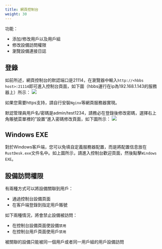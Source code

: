 ```yaml
---
title: 網頁控制台 
weight: 30
---
```


功能：

- 添加/修改用戶以及用戶組
- 修改設備訪問權限
- 瀏覽設備連接日誌

## 登錄
如前所述，網頁控制台的默認端口是21114，在瀏覽器中輸入`http://<hbbs host>:21114`即可進入控制台頁面，如下圖（hbbs運行在ip為192.168.1.143的服務器上）所示：
![](/docs/en/self-host/console/images/console-login.png)

如果您需要https支持，請自行安裝`Nginx`等網頁服務器實現。

默認管理員用戶名/密碼是admin/test1234，請務必在登錄後修改密碼，選擇右上角賬號菜單裡的”設置“進入密碼修改頁面，如下圖所示：
![](/docs/en/self-host/console/images/console-home.png)

## Windows EXE
對於Windows客戶端，您可以免填自定義服務器配置，而是將配置信息放在`RustDesk.exe`文件名中。如上圖所示，請進入控制台歡迎頁面，然後點擊`Windows EXE`。

## 設備訪問權限
有兩種方式可以將設備關聯到用戶：
- 通過控制台設備頁面
- 在客戶端登錄到指定用戶賬號

如下兩種情況，將會禁止設備被訪問：
- 在控制台設備頁面使設備`禁用`
- 在控制台用戶頁面使用戶`禁用`

被關聯的設備只能被同一個用戶或者同一用戶組的用戶設備訪問